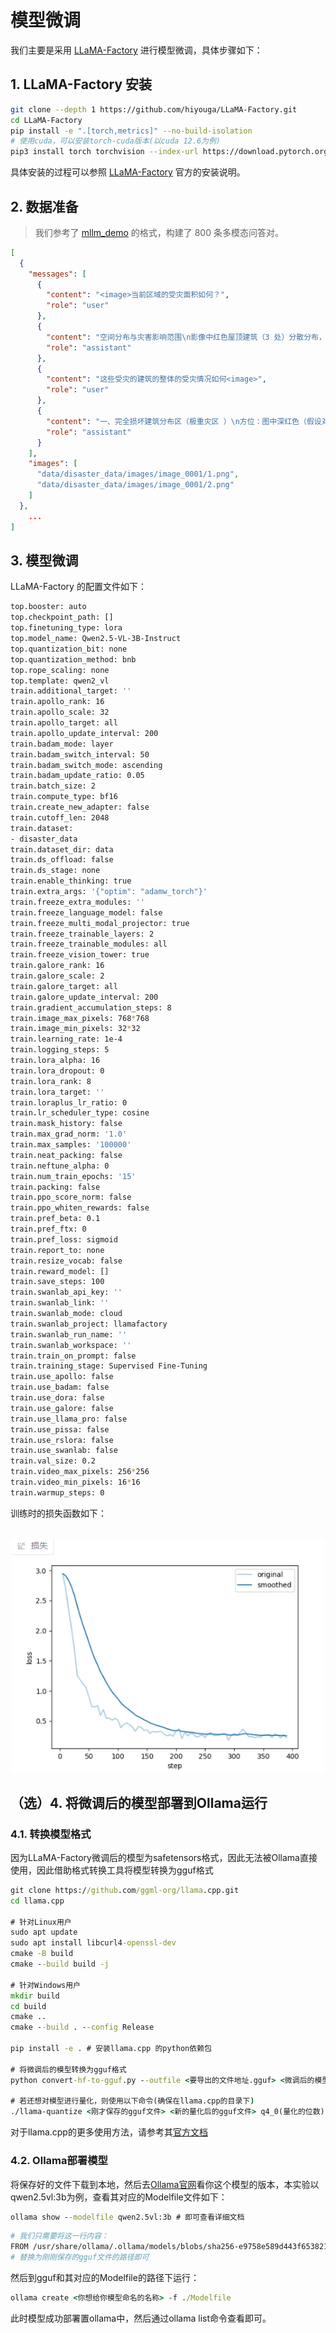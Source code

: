 # 模型微调

我们主要是采用 [LLaMA-Factory](https://github.com/hiyouga/LLaMA-Factory) 进行模型微调，具体步骤如下：

## 1. LLaMA-Factory 安装

```bash
git clone --depth 1 https://github.com/hiyouga/LLaMA-Factory.git
cd LLaMA-Factory
pip install -e ".[torch,metrics]" --no-build-isolation
# 使用cuda，可以安装torch-cuda版本(以cuda 12.6为例)
pip3 install torch torchvision --index-url https://download.pytorch.org/whl/cu126
```

具体安装的过程可以参照 [LLaMA-Factory](https://github.com/hiyouga/LLaMA-Factory/blob/main/README.md) 官方的安装说明。

## 2. 数据准备

> 我们参考了 [mllm_demo](https://github.com/hiyouga/LLaMA-Factory/blob/main/data/mllm_demo.json) 的格式，构建了 800 条多模态问答对。

```json
[
  {
    "messages": [
      {
        "content": "<image>当前区域的受灾面积如何？",
        "role": "user"
      },
      {
        "content": "空间分布与灾害影响范围\n影像中红色屋顶建筑（3 处）分散分布，紧邻深色沟壑与绿色植被区。沟壑地形易引发泥石流、滑坡，直接威胁红色建筑；绿色植被区虽未直接受灾，但需警惕灾害扩散（如泥石流冲毁植被波及周边 ），整体灾害影响范围与沟壑走向、建筑分布关联紧密。\n受灾房屋的数量与密度\n红色受灾房屋共 3 处，彼此间距远、密度低，推测单处房屋涉及居住单元少，直接受灾规模有限，但需关注灾害对分散住户的逐个影响。\n通行条件与避难路径\n右侧白色蜿蜒道路连通建筑区与外部，需核查是否因沟壑灾害中断。道路可用则作为救援运输、人员疏散主通道；若中断，周边绿色植被区（草地、林地 ）可临时开辟路径，且植被区开阔地带可作为避难空间，需确保与沟壑保持安全距离。\n人口分布与应急响应优先级\n红色建筑为人口直接受灾点，绿色建筑及植被区可能有常住人口。按建筑规模估算，涉及人口约 10 - 20 人，红色建筑内人员面临直接威胁，需优先救援；绿色建筑人员需提前疏散，若有弱势群体（老人、儿童 ），标记为重点救助对象。\n图像中的遮挡问题\n影像右上角少量云层未遮挡核心建筑、道路，不影响关键信息判断。若需精准分析建筑受损细节（如屋顶破损 ），可补充无人机低空航拍，辅助确认灾害对房屋的破坏程度。",
        "role": "assistant"
      },
      {
        "content": "这些受灾的建筑的整体的受灾情况如何<image>",
        "role": "user"
      },
      {
        "content": "一、完全损坏建筑分布区（极重灾区 ）\n方位：图中深红色（假设对应红色标记 ）建筑位于左侧深色区域旁\n受灾特征：建筑结构彻底坍塌，无完整形态\n潜在风险：废墟易坍塌，威胁救援人员\n救援建议：专业队携探测仪，依规搜救\n二、中度损坏建筑分布区（重灾区 ）\n方位：图中红色（假设对应红色标记 ）建筑在深色与绿色区域间\n受灾特征：建筑局部坍塌、墙体开裂\n潜在风险：水浸（若有 ）或震动致倒塌\n救援建议：快速支撑，优先救被困者\n三、轻微损坏建筑分布区（轻度受灾 / 待监测 ）\n方位：图中淡粉色（假设对应粉色标记 ）建筑在绿色与褐色区域\n受灾特征：建筑外观破损，主体框架稳\n潜在风险：环境变化可能加重损伤\n救援建议：监测形变，简易加固，疏散闲杂人\n四、未损坏建筑分布区（安全区域 ）\n（图中未明确识别出白色未损坏建筑典型区域，无对应内容 ）\n整体救援策略：聚焦极重、重灾区搜救，监测轻灾区风险，利用地形规划救援通道，统筹力量防控次生灾害，推进救灾 。",
        "role": "assistant"
      }
    ],
    "images": [
      "data/disaster_data/images/image_0001/1.png",
      "data/disaster_data/images/image_0001/2.png"
    ]
  },
    ...
]
```

## 3. 模型微调

LLaMA-Factory 的配置文件如下：
```bash
top.booster: auto
top.checkpoint_path: []
top.finetuning_type: lora
top.model_name: Qwen2.5-VL-3B-Instruct
top.quantization_bit: none
top.quantization_method: bnb
top.rope_scaling: none
top.template: qwen2_vl
train.additional_target: ''
train.apollo_rank: 16
train.apollo_scale: 32
train.apollo_target: all
train.apollo_update_interval: 200
train.badam_mode: layer
train.badam_switch_interval: 50
train.badam_switch_mode: ascending
train.badam_update_ratio: 0.05
train.batch_size: 2
train.compute_type: bf16
train.create_new_adapter: false
train.cutoff_len: 2048
train.dataset:
- disaster_data
train.dataset_dir: data
train.ds_offload: false
train.ds_stage: none
train.enable_thinking: true
train.extra_args: '{"optim": "adamw_torch"}'
train.freeze_extra_modules: ''
train.freeze_language_model: false
train.freeze_multi_modal_projector: true
train.freeze_trainable_layers: 2
train.freeze_trainable_modules: all
train.freeze_vision_tower: true
train.galore_rank: 16
train.galore_scale: 2
train.galore_target: all
train.galore_update_interval: 200
train.gradient_accumulation_steps: 8
train.image_max_pixels: 768*768
train.image_min_pixels: 32*32
train.learning_rate: 1e-4
train.logging_steps: 5
train.lora_alpha: 16
train.lora_dropout: 0
train.lora_rank: 8
train.lora_target: ''
train.loraplus_lr_ratio: 0
train.lr_scheduler_type: cosine
train.mask_history: false
train.max_grad_norm: '1.0'
train.max_samples: '100000'
train.neat_packing: false
train.neftune_alpha: 0
train.num_train_epochs: '15'
train.packing: false
train.ppo_score_norm: false
train.ppo_whiten_rewards: false
train.pref_beta: 0.1
train.pref_ftx: 0
train.pref_loss: sigmoid
train.report_to: none
train.resize_vocab: false
train.reward_model: []
train.save_steps: 100
train.swanlab_api_key: ''
train.swanlab_link: ''
train.swanlab_mode: cloud
train.swanlab_project: llamafactory
train.swanlab_run_name: ''
train.swanlab_workspace: ''
train.train_on_prompt: false
train.training_stage: Supervised Fine-Tuning
train.use_apollo: false
train.use_badam: false
train.use_dora: false
train.use_galore: false
train.use_llama_pro: false
train.use_pissa: false
train.use_rslora: false
train.use_swanlab: false
train.val_size: 0.2
train.video_max_pixels: 256*256
train.video_min_pixels: 16*16
train.warmup_steps: 0
```

训练时的损失函数如下：
<p align="center">
  <img src="image/training_loss_curve.png" alt="loss曲线" width="500">
</p>

## （选）4. 将微调后的模型部署到Ollama运行

### 4.1. 转换模型格式
因为LLaMA-Factory微调后的模型为safetensors格式，因此无法被Ollama直接使用，因此借助格式转换工具将模型转换为gguf格式

```cmd
git clone https://github.com/ggml-org/llama.cpp.git
cd llama.cpp

# 针对Linux用户
sudo apt update
sudo apt install libcurl4-openssl-dev
cmake -B build
cmake --build build -j

# 针对Windows用户
mkdir build
cd build
cmake ..
cmake --build . --config Release

pip install -e . # 安装llama.cpp 的python依赖包

# 将微调后的模型转换为gguf格式
python convert-hf-to-gguf.py --outfile <要导出的文件地址.gguf> <微调后的模型来源目录>

# 若还想对模型进行量化，则使用以下命令(确保在llama.cpp的目录下)
./llama-quantize <刚才保存的gguf文件> <新的量化后的gguf文件> q4_0(量化的位数)
```
对于llama.cpp的更多使用方法，请参考其[官方文档](https://github.com/ggml-org/llama.cpp/blob/master/docs/build.md)

### 4.2. Ollama部署模型

将保存好的文件下载到本地，然后去[Ollama官网](https://ollama.com/)看你这个模型的版本，本实验以qwen2.5vl:3b为例，查看其对应的Modelfile文件如下：

```cmd
ollama show --modelfile qwen2.5vl:3b # 即可查看详细文档
```

```bash
# 我们只需要将这一行内容：
FROM /usr/share/ollama/.ollama/models/blobs/sha256-e9758e589d443f653821b7be9bb9092c1bf7434522b70ec6e83591b1320fdb4d
# 替换为刚刚保存的gguf文件的路径即可
```

然后到gguf和其对应的Modelfile的路径下运行：
```cmd
ollama create <你想给你模型命名的名称> -f ./Modelfile
```
此时模型成功部署置ollama中，然后通过ollama list命令查看即可。